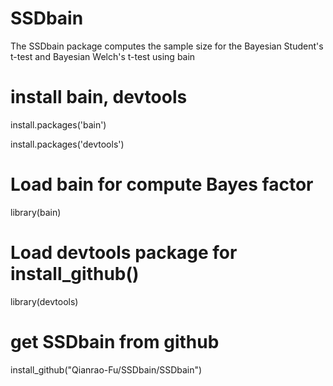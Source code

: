 # SSDbain
    
The SSDbain package computes the sample size for the Bayesian Student's t-test and Bayesian Welch's t-test using bain

# install bain, devtools
install.packages('bain')

install.packages('devtools')

# Load bain for compute Bayes factor
library(bain)

# Load devtools package for install_github()
library(devtools)

# get SSDbain from github
install_github("Qianrao-Fu/SSDbain/SSDbain")

